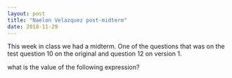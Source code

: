 ```yaml
---
layout: post
title: "Naelon Velazquez post-midterm"
date: 2018-11-29
---
```


This week in class we had a midterm. One of the questions that was on the test question 10 on the original and question 12 on version 1.
<p> what is the value of the following expression?</p>
